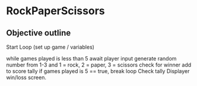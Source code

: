 # RockPaperScissors

## Objective outline

Start Loop (set up game / variables)

while games played is less than 5
    await player input
    generate random number from 1-3 and 1 = rock, 2 = paper, 3 = scissors
    check for winner
    add to score tally
if games played is 5 == true, break loop
Check tally
Displayer win/loss screen.